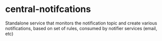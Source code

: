 # central-notifcations
Standalone service that monitors the notification topic and create various notifications, based on set of rules, consumed by notifier services (email, etc) 
